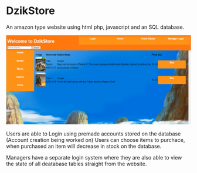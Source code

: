 # DzikStore
An amazon type website using html php, javascript and an SQL database.

![Alt text](/Images/ReadmePics/Capture.PNG?raw=true "Whatever")

Users are able to Login using premade accounts stored on the database (Account creation being worked on)
Users can choose items to purchace, when purchased an item will decrease in stock on the database.

Managers have a separate login system where they are also able to view the state of all deatabase tables straight from the website.

